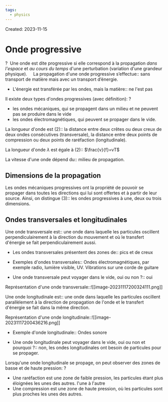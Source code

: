 ```yaml
---
tags:
  - physics
---
```

Created: 2023-11-15

# Onde progressive
?
 Une onde est dite progressive si elle correspond à la propagation _dans l'espace_ et _au cours du temps_ d'une perturbation (variation d'une grandeur physique).
 <!--SR:!2023-11-29,1,147-->
 
La propagation d'une onde progressive s’effectue:: sans transport de matière mais avec un transport d’énergie.
<!--SR:!2023-12-02,2,200-->


- L'énergie est transférée par les ondes, mais la matière:: ne l'est pas
<!--SR:!2023-12-16,17,250-->

Il existe deux types d'ondes progressives (avec définition):
?
- les ondes mécaniques, qui se propagent dans un milieu et ne peuvent pas se produire dans le vide
- les ondes électromagnétiques, qui peuvent se propager dans le vide.
<!--SR:!2023-12-05,7,207-->

La longueur d'onde est (2):: la distance entre deux crêtes ou deux creux de deux ondes consécutives (transversale), la distance entre deux points de compression ou deux points de raréfaction (longitudinale).
<!--SR:!2023-12-03,4,218-->

La longueur d'onde $\lambda$ est égale à (2):: $\frac{v}{f}=vT$
<!--SR:!2023-12-03,10,250-->

La vitesse d'une onde dépend du:: milieu de propagation.
<!--SR:!2023-12-02,2,238-->

## Dimensions de la propagation
Les ondes mécaniques progressives ont la propriété de pouvoir se propager dans toutes les directions qui lui sont offertes et à partir de leur source. Ainsi, on distingue (3):: les ondes progressives à une, deux ou trois dimensions.
<!--SR:!2023-12-16,16,250-->

## Ondes transversales et longitudinales
Une onde transversale est:: une onde dans laquelle les particules oscillent perpendiculairement à la direction du mouvement et où le transfert d'énergie se fait perpendiculairement aussi.
<!--SR:!2023-12-01,3,167-->
- Les ondes transversales présentent des zones de:: pics et de creux
<!--SR:!2023-12-11,12,230-->
- Exemples d'ondes transversales:: Ondes électromagnétiques, par exemple radio, lumière visible, UV. Vibrations sur une corde de guitare
<!--SR:!2023-12-02,9,250-->
- Une onde transversale peut voyager dans le vide, oui ou non ?:: oui
<!--SR:!2023-12-20,20,267-->

Représentation d'une onde transversale::![[image-20231117200324111.png]]
<!--SR:!2023-12-02,9,250-->


Une onde longitudinale est:: une onde dans laquelle les particules oscillent parallèlement à la direction de propagation de l'onde et le transfert d'énergie se fait dans la même direction.
<!--SR:!2023-12-02,4,210-->

Représentation d'une onde longitudinale::![[image-20231117200436216.png]]
<!--SR:!2023-12-05,8,230-->

- Exemple d'onde longitudinale:: Ondes sonore
<!--SR:!2023-12-06,10,247-->
- Une onde longitudinale peut voyager dans le vide, oui ou non et pourquoi ?:: non, les ondes longitudinales ont besoin de particules pour se propager.
<!--SR:!2023-12-11,14,247-->

Lorsqu'une onde longitudinale se propage, on peut observer des zones de basse et de haute pression:
?
- Une raréfaction est une zone de faible pression, les particules étant plus éloignées les unes des autres. l'une à l'autre
- Une compression est une zone de haute pression, où les particules sont plus proches les unes des autres.
<!--SR:!2023-12-10,13,247-->

